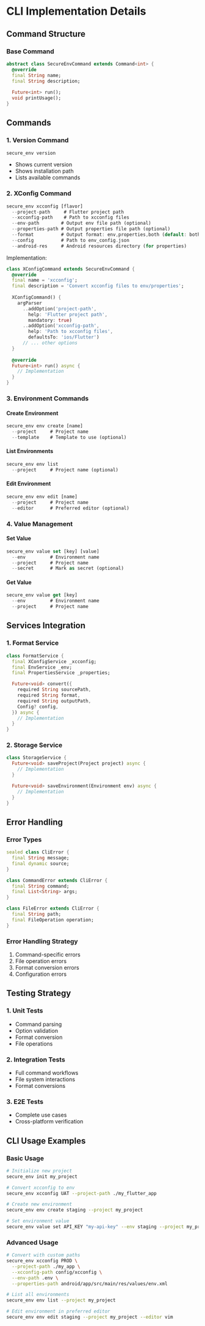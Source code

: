 # CLI Implementation Details

## Command Structure

### Base Command
```dart
abstract class SecureEnvCommand extends Command<int> {
  @override
  final String name;
  final String description;
  
  Future<int> run();
  void printUsage();
}
```

## Commands

### 1. Version Command
```dart
secure_env version
```
- Shows current version
- Shows installation path
- Lists available commands

### 2. XConfig Command
```dart
secure_env xcconfig [flavor]
  --project-path     # Flutter project path
  --xcconfig-path    # Path to xcconfig files
  --env-path        # Output env file path (optional)
  --properties-path # Output properties file path (optional)
  --format          # Output format: env,properties,both (default: both)
  --config          # Path to env_config.json
  --android-res     # Android resources directory (for properties)
```

Implementation:
```dart
class XConfigCommand extends SecureEnvCommand {
  @override
  final name = 'xcconfig';
  final description = 'Convert xcconfig files to env/properties';
  
  XConfigCommand() {
    argParser
      ..addOption('project-path',
        help: 'Flutter project path',
        mandatory: true)
      ..addOption('xcconfig-path',
        help: 'Path to xcconfig files',
        defaultsTo: 'ios/Flutter')
      // ... other options
  }
  
  @override
  Future<int> run() async {
    // Implementation
  }
}
```

### 3. Environment Commands

#### Create Environment
```dart
secure_env env create [name]
  --project     # Project name
  --template    # Template to use (optional)
```

#### List Environments
```dart
secure_env env list
  --project     # Project name (optional)
```

#### Edit Environment
```dart
secure_env env edit [name]
  --project     # Project name
  --editor      # Preferred editor (optional)
```

### 4. Value Management

#### Set Value
```dart
secure_env value set [key] [value]
  --env         # Environment name
  --project     # Project name
  --secret      # Mark as secret (optional)
```

#### Get Value
```dart
secure_env value get [key]
  --env         # Environment name
  --project     # Project name
```

## Services Integration

### 1. Format Service
```dart
class FormatService {
  final XConfigService _xcconfig;
  final EnvService _env;
  final PropertiesService _properties;

  Future<void> convert({
    required String sourcePath,
    required String format,
    required String outputPath,
    Config? config,
  }) async {
    // Implementation
  }
}
```

### 2. Storage Service
```dart
class StorageService {
  Future<void> saveProject(Project project) async {
    // Implementation
  }

  Future<void> saveEnvironment(Environment env) async {
    // Implementation
  }
}
```

## Error Handling

### Error Types
```dart
sealed class CliError {
  final String message;
  final dynamic source;
}

class CommandError extends CliError {
  final String command;
  final List<String> args;
}

class FileError extends CliError {
  final String path;
  final FileOperation operation;
}
```

### Error Handling Strategy
1. Command-specific errors
2. File operation errors
3. Format conversion errors
4. Configuration errors

## Testing Strategy

### 1. Unit Tests
- Command parsing
- Option validation
- Format conversion
- File operations

### 2. Integration Tests
- Full command workflows
- File system interactions
- Format conversions

### 3. E2E Tests
- Complete use cases
- Cross-platform verification

## CLI Usage Examples

### Basic Usage
```bash
# Initialize new project
secure_env init my_project

# Convert xcconfig to env
secure_env xcconfig UAT --project-path ./my_flutter_app

# Create new environment
secure_env env create staging --project my_project

# Set environment value
secure_env value set API_KEY "my-api-key" --env staging --project my_project
```

### Advanced Usage
```bash
# Convert with custom paths
secure_env xcconfig PROD \
  --project-path ./my_app \
  --xcconfig-path config/xcconfig \
  --env-path .env \
  --properties-path android/app/src/main/res/values/env.xml

# List all environments
secure_env env list --project my_project

# Edit environment in preferred editor
secure_env env edit staging --project my_project --editor vim
